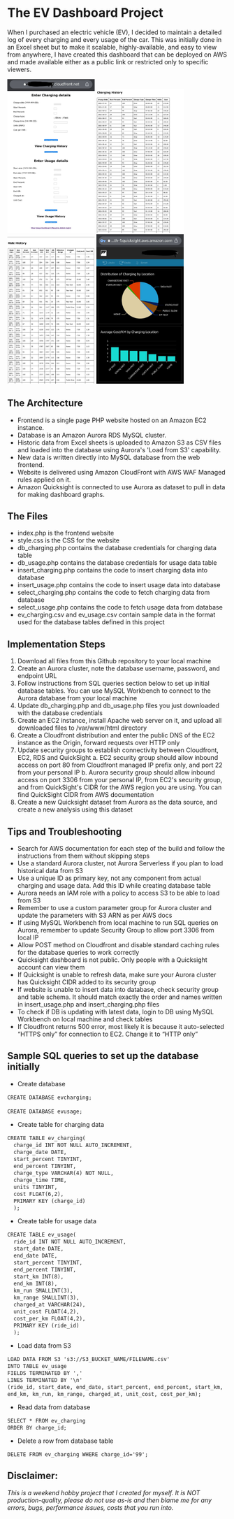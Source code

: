 # The EV Dashboard Project

When I purchased an electric vehicle (EV), I decided to maintain a detailed log of every charging and every usage of the car. This was initially done in an Excel sheet but to make it scalable, highly-available, and easy to view from anywhere, I have created this dashboard that can be deployed on AWS and made available either as a public link or restricted only to specific viewers.

<img src="https://github.com/somecloudguy/ev-dashboard/blob/main/screenshots/ss2.jpeg" width="200">   <img src="https://github.com/somecloudguy/ev-dashboard/blob/main/screenshots/ss4.jpeg" width="200">   <img src="https://github.com/somecloudguy/ev-dashboard/blob/main/screenshots/ss1.jpeg" width="200">   <img src="https://github.com/somecloudguy/ev-dashboard/blob/main/screenshots/ss3.jpeg" width="200">

## The Architecture

* Frontend is a single page PHP website hosted on an Amazon EC2 instance.
* Database is an Amazon Aurora RDS MySQL cluster. 
* Historic data from Excel sheets is uploaded to Amazon S3 as CSV files and loaded into the database using Aurora's 'Load from S3' capability.
* New data is written directly into MySQL database from the web frontend.
* Website is delivered using Amazon CloudFront with AWS WAF Managed rules applied on it.
* Amazon Quicksight is connected to use Aurora as dataset to pull in data for making dashboard graphs.

## The Files

* index.php is the frontend website
* style.css is the CSS for the website
* db_charging.php contains the database credentials for charging data table
* db_usage.php contains the database credentials for usage data table
* insert_charging.php contains the code to insert charging data into database
* insert_usage.php contains the code to insert usage data into database
* select_charging.php contains the code to fetch charging data from database
* select_usage.php contains the code to fetch usage data from database
* ev_charging.csv and ev_usage.csv contain sample data in the format used for the database tables defined in this project

## Implementation Steps
1. Download all files from this Github repository to your local machine
2. Create an Aurora cluster, note the database username, password, and endpoint URL 
3. Follow instructions from SQL queries section below to set up initial database tables. You can use MySQL Workbench to connect to the Aurora database from your local machine
4. Update db_charging.php and db_usage.php files you just downloaded with the database credentials
5. Create an EC2 instance, install Apache web server on it, and upload all downloaded files to /var/www/html directory
7. Create a Cloudfront distribution and enter the public DNS of the EC2 instance as the Origin, forward requests over HTTP only
8. Update security groups to establish connectivity between Cloudfront, EC2, RDS and QuickSight
  a. EC2 security group should allow inbound access on port 80 from Cloudfront managed IP prefix only, and port 22 from your personal IP
  b. Aurora security group should allow inbound access on port 3306 from your personal IP, from EC2's security group, and from QuickSight's CIDR for the AWS region you are using. You can find QuickSight CIDR from AWS documentation
9. Create a new Quicksight dataset from Aurora as the data source, and create a new analysis using this dataset

## Tips and Troubleshooting

* Search for AWS documentation for each step of the build and follow the instructions from them without skipping steps
* Use a standard Aurora cluster, not Aurora Serverless if you plan to load historical data from S3
* Use a unique ID as primary key, not any component from actual charging and usage data. Add this ID while creating database table
* Aurora needs an IAM role with a policy to access S3 to be able to load from S3
* Remember to use a custom parameter group for Aurora cluster and update the parameters with S3 ARN as per AWS docs
* If using MySQL Workbench from local machine to run SQL queries on Aurora, remember to update Security Group to allow port 3306 from local IP
* Allow POST method on Cloudfront and disable standard caching rules for the database queries to work correctly
* Quicksight dashboard is not public. Only people with a Quicksight account can view them
* If Quicksight is unable to refresh data, make sure your Aurora cluster has Quicksight CIDR added to its security group
* If website is unable to insert data into database, check security group and table schema. It should match exactly the order and names written in insert_usage.php and insert_charging.php files
* To check if DB is updating with latest data, login to DB using MySQL Workbench on local machine and check tables
* If Cloudfront returns 500 error, most likely it is because it auto-selected “HTTPS only” for connection to EC2. Change it to “HTTP only”

## Sample SQL queries to set up the database initially

* Create database
```
CREATE DATABASE evcharging;

CREATE DATABASE evusage;
```
* Create table for charging data
```
CREATE TABLE ev_charging(
  charge_id INT NOT NULL AUTO_INCREMENT,
  charge_date DATE,
  start_percent TINYINT,
  end_percent TINYINT,
  charge_type VARCHAR(4) NOT NULL,
  charge_time TIME,
  units TINYINT,
  cost FLOAT(6,2),
  PRIMARY KEY (charge_id)
  );
```  
* Create table for usage data  
```
CREATE TABLE ev_usage(
  ride_id INT NOT NULL AUTO_INCREMENT,
  start_date DATE,
  end_date DATE,
  start_percent TINYINT,
  end_percent TINYINT,
  start_km INT(8),
  end_km INT(8),
  km_run SMALLINT(3),
  km_range SMALLINT(3),
  charged_at VARCHAR(24),
  unit_cost FLOAT(4,2),
  cost_per_km FLOAT(4,2),
  PRIMARY KEY (ride_id)
  );
```
* Load data from S3
```
LOAD DATA FROM S3 's3://S3_BUCKET_NAME/FILENAME.csv'
INTO TABLE ev_usage
FIELDS TERMINATED BY ','
LINES TERMINATED BY '\n'
(ride_id, start_date, end_date, start_percent, end_percent, start_km, end_km, km_run, km_range, charged_at, unit_cost, cost_per_km);
```
* Read data from database
```
SELECT * FROM ev_charging
ORDER BY charge_id;
```
* Delete a row from database table
```
DELETE FROM ev_charging WHERE charge_id='99';
```

## Disclaimer: 
_This is a weekend hobby project that I created for myself. It is NOT production-quality, please do not use as-is and then blame me for any errors, bugs, performance issues, costs that you run into._ 


